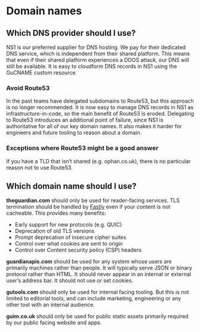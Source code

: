 # Domain names

## Which DNS provider should I use?

NS1 is our preferred supplier for DNS hosting. We pay for their dedicated DNS service, which is independent from their shared platform.  This means that even if their shared platform experiences a DDOS attack, our DNS will still be available. It is easy to cloudform DNS records in NS1 using the GuCNAME custom resource.

### Avoid Route53

In the past teams have delegated subdomains to Route53, but this approach is no longer recommended. It is now easy to manage DNS records in NS1 as infrastructure-in-code, so the main benefit of Route53 is eroded. Delegating to Route53 introduces an additional point of failure, since NS1 is authoritative for all of our key domain names. It also makes it harder for engineers and future tooling to reason about a domain.

### Exceptions where Route53 might be a good answer

If you have a TLD that isn’t shared (e.g. ophan.co.uk), there is no particular reason not to use Route53.

## Which domain name should I use?

**theguardian.com** should only be used for reader-facing services. TLS termination should be handled by [Fastly](cdn.md) even if your content is not cacheable. This provides many benefits:
* Early support for new protocols (e.g. QUIC)
* Deprecation of old TLS versions
* Prompt deprecation of insecure cipher suites
* Control over what cookies are sent to origin
* Control over Content security policy (CSP) headers

**guardianapis.com** should be used for any system whose users are primarily machines rather than people. It will typically serve JSON or binary protocol rather than HTML. It should never appear in an internal or external user’s address bar. It should not use or set cookies.

**gutools.com** should only be used for internal facing tooling. But this is not limited to editorial tools, and can include marketing, engineering or any other tool with an internal audience.

**guim.co.uk** should only be used for public static assets primarily required by our public facing website and apps.
